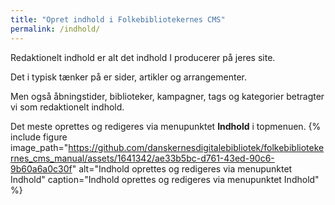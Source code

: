```yaml
---
title: "Opret indhold i Folkebibliotekernes CMS"
permalink: /indhold/
---
```


Redaktionelt indhold er alt det indhold I producerer på jeres site. 

Det i typisk tænker på er sider, artikler og arrangementer.

Men også åbningstider, biblioteker, kampagner, tags og kategorier betragter vi som redaktionelt indhold.

Det meste oprettes og redigeres via menupunktet **Indhold** i topmenuen. 
{% include figure image_path="https://github.com/danskernesdigitalebibliotek/folkebibliotekernes_cms_manual/assets/1641342/ae33b5bc-d761-43ed-90c6-9b60a6a0c30f" alt="Indhold oprettes og redigeres via menupunktet Indhold" caption="Indhold oprettes og redigeres via menupunktet Indhold" %} 


